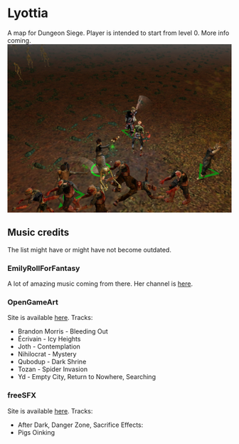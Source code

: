 
# Lyottia

A map for Dungeon Siege. Player is intended to start from level 0. More info coming.
![enter image description here](ds_screenshot_1.jpg)

## Music credits

The list might have or might have not become outdated.

### EmilyRollForFantasy
A lot of amazing music coming from there. Her channel is  [here](https://www.youtube.com/channel/UCG46uU4jlxak8DvmcVqN2oQ).
### OpenGameArt
Site is available [here](https://opengameart.org/).
Tracks:

 - Brandon Morris - Bleeding Out
 - Écrivain - Icy Heights
 - Joth - Contemplation
 - Nihilocrat - Mystery
 - Qubodup - Dark Shrine
 - Tozan - Spider Invasion
 - Yd - Empty City, Return to Nowhere, Searching
### freeSFX
Site is available [here](http://www.freesfx.co.uk).
Tracks:
 - After Dark, Danger Zone, Sacrifice
Effects:
 - Pigs Oinking
